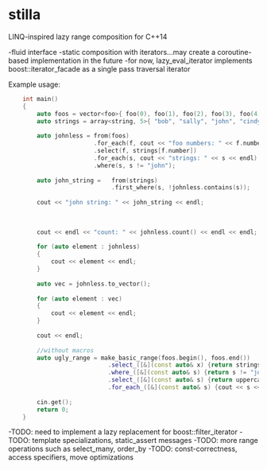 # stilla
LINQ-inspired lazy range composition for C++14

-fluid interface
-static composition with iterators...may create a coroutine-based implementation in the future
-for now, lazy_eval_iterator implements boost::iterator_facade as a single pass traversal iterator

Example usage:
```C++
    int main()
    {
    	auto foos = vector<foo>{ foo(0), foo(1), foo(2), foo(3), foo(4) };
    	auto strings = array<string, 5>{ "bob", "sally", "john", "cindy", "mark"};
    
    	auto johnless = from(foos)
    				    .for_each(f, cout << "foo numbers: " << f.number << endl)
    				    .select(f, strings[f.number])
    				    .for_each(s, cout << "strings: " << s << endl)
    				    .where(s, s != "john");
    
    	auto john_string =   from(strings)
    						 .first_where(s, !johnless.contains(s));
    
    	cout << "john string: " << john_string << endl;
    				 
                     
    
    	cout << endl << "count: " << johnless.count() << endl << endl;
    
    	for (auto element : johnless)
    	{
    		cout << element << endl;
    	}
    
    	auto vec = johnless.to_vector();
    
    	for (auto element : vec)
    	{
    		cout << element << endl;
    	}
    
    	cout << endl;
    
    	//without macros
    	auto ugly_range = make_basic_range(foos.begin(), foos.end())
                            .select_([&](const auto& x) {return strings[(*x).number]; })
                            .where_([&](const auto& s) {return s != "john"; })
                            .select_([&](const auto& s) {return uppercase(*s); })
                            .for_each_([&](const auto& s) {cout << s << endl; });
    
    	cin.get();
    	return 0;
    }
```
-TODO: need to implement a lazy replacement for boost::filter_iterator
-TODO: template specializations, static_assert messages
-TODO: more range operations such as select_many, order_by
-TODO: const-correctness, access specifiers, move optimizations 
